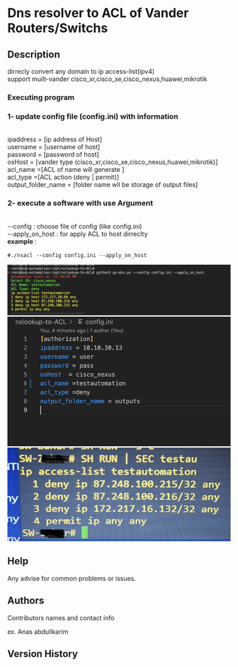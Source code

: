 # Dns resolver to ACL of Vander Routers/Switchs 

## Description


 dirrecly convert any domain to ip access-list(ipv4) 
 <br>
support muilt-vander cisco_xr,cisco_xe,cisco_nexus,huawei,mikrotik
<br>


### Executing program

<h3>1- update config file (config.ini) with information </h3>
<br>
ipaddress = [ip address of Host]
<br>
username = [username of host]
<br>
password = [password of host]
<br>
osHost  = [vander type (cisco_xr,cisco_xe,cisco_nexus,huawei,mikrotik)]
<br>
acl_name =[ACL of name will generate ]
<br>
acl_type =[ACL action (deny | permit)]
<br>
output_folder_name = [folder name wll be storage of output files]
<br>

<h3>2- execute a software with use Argument  </h3>
<Br>
--config :  choose file of config (like config.ini)
<br>
--apply_on_host : for apply ACL to host dirreclty 
<Br>
<b>example </b>: 
<Br>

```
#./nsacl --config config.ini --apply_on_host
```

![alt text](https://github.com/AnasProgrammer2/nslookup-cisco/blob/main/4.png)
![alt text](https://github.com/AnasProgrammer2/nslookup-cisco/blob/main/5.png)
![alt text](https://github.com/AnasProgrammer2/nslookup-cisco/blob/main/2.jpg)

## Help

Any advise for common problems or issues.

## Authors

Contributors names and contact info

ex.  Anas abdullkarim

## Version History






